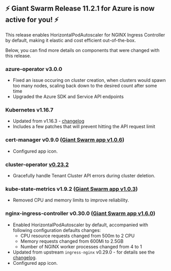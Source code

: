 ## :zap: Giant Swarm Release 11.2.1 for Azure is now active for you! :zap:

This release enables HorizontalPodAutoscaler for NGINX Ingress Controller by default, making it elastic and cost efficient out-of-the-box.

Below, you can find more details on components that were changed with this release.

### azure-operator v3.0.0

- Fixed an issue occuring on cluster creation, when clusters would spawn too many nodes, scaling back down to the desired count after some time
- Upgraded the Azure SDK and Service API endpoints

### Kubernetes v1.16.7

- Updated from v1.16.3 - [changelog](https://github.com/kubernetes/kubernetes/blob/master/CHANGELOG/CHANGELOG-1.16.md#changelog-since-v1166)
- Includes a few patches that will prevent hitting the API request limit

### cert-manager v0.9.0 ([Giant Swarm app v1.0.6](https://github.com/giantswarm/cert-manager-app/blob/master/CHANGELOG.md#v106-2020-02-28))

- Configured app icon.

### cluster-operator [v0.23.2](https://github.com/giantswarm/cluster-operator/releases/tag/v0.23.2)

- Gracefully handle Tenant Cluster API errors during cluster deletion.

### kube-state-metrics v1.9.2 ([Giant Swarm app v1.0.3](https://github.com/giantswarm/kube-state-metrics-app/blob/master/CHANGELOG.md#v103))

- Removed CPU and memory limits to improve reliability.

### nginx-ingress-controller v0.30.0 ([Giant Swarm app v1.6.0](https://github.com/giantswarm/nginx-ingress-controller-app/blob/master/CHANGELOG.md#v160-2020-02-28))

- Enabled HorizontalPodAutoscaler by default, accompanied with following configuration defaults changes:
  - CPU resource requests changed from 500m to 2 CPU
  - Memory requests changed from 600Mi to 2.5GB
  - Number of NGINX worker processes changed from 4 to 1
- Updated from upstream `ingress-nginx` v0.29.0 - for details see the [changelog](https://github.com/kubernetes/ingress-nginx/releases/tag/nginx-0.30.0).
- Configured app icon.
